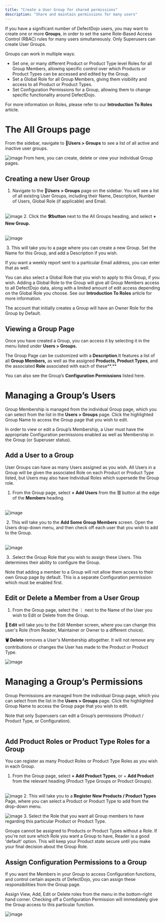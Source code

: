 ```yaml
---
title: "Create a User Group for shared permissions"
description: "Share and maintain permissions for many users"
---
```


If you have a significant number of DefectDojo users, you may want to create one or more **Groups**, in order to set the same Role\-Based Access Control (RBAC) rules for many users simultaneously. Only Superusers can create User Groups.



Groups can work in multiple ways:


* Set one, or many different Product or Product Type level Roles for all Group Members, allowing specific control over which Products or Product Types can be accessed and edited by the Group.
* Set a Global Role for all Group Members, giving them visibility and access to all Product or Product Types.
* Set Configuration Permissions for a Group, allowing them to change specific functionality around DefectDojo.

For more information on Roles, please refer to our **Introduction To Roles** article.



# The All Groups page


From the sidebar, navigate to 👤**Users \> Groups** to see a list of all active and inactive user groups. 



![image](images/Create_a_User_Group_for_shared_permissions.png)
From here, you can create, delete or view your individual Group pages.



## Creating a new User Group


1. Navigate to the 👤**Users \> Groups** page on the sidebar. You will see a list of all existing User Groups, including their Name, Description, Number of Users, Global Role (if applicable) and Email.  
​


![image](images/Create_a_User_Group_for_shared_permissions_2.png)
2. Click the **🛠️button** next to the All Groups heading, and select **\+ New Group.**   
​


![image](images/Create_a_User_Group_for_shared_permissions_3.png)
  
​
3. This will take you to a page where you can create a new Group. Set the Name for this Group, and add a Description if you wish.  
  
If you want a weekly report sent to a particular Email address, you can enter that as well.  
  
You can also select a Global Role that you wish to apply to this Group, if you wish. Adding a Global Role to the Group will give all Group Members access to all DefectDojo data, along with a limited amount of edit access depending on the Global Role you choose. See our **Introduction To Roles** article for more information.

The account that initially creates a Group will have an Owner Role for the Group by Default.



## Viewing a Group Page



Once you have created a Group, you can access it by selecting it in the menu listed under **Users \> Groups.**


The Group Page can be customized with a **Description**.It features a list of all **Group Members,** as well as the assigned **Products, Product Types**, and the associated **Role** associated with each of these**.**


You can also see the Group’s **Configuration Permissions** listed here.




# Managing a Group’s Users


Group Membership is managed from the individual Group page, which you can select from the list in the **Users \> Groups** page. Click the highlighted Group Name to access the Group page that you wish to edit.


In order to view or edit a Group’s Membership, a User must have the appropriate Configuration permissions enabled as well as Membership in the Group (or Superuser status).



## **Add a User to a Group**


User Groups can have as many Users assigned as you wish. All Users in a Group will be given the associated Role on each Product or Product Type listed, but Users may also have Individual Roles which supersede the Group role.


1. From the Group page, select **\+ Add Users** from the **☰** button at the edge of the **Members** heading.  
​


![image](images/Create_a_User_Group_for_shared_permissions_4.png)
  
​
2. This will take you to the **Add Some Group Members** screen. Open the Users drop\-down menu, and then check off each user that you wish to add to the Group.  
​


![image](images/Create_a_User_Group_for_shared_permissions_5.png)
  
​
3. .Select the Group Role that you wish to assign these Users. This determines their ability to configure the Group.


Note that adding a member to a Group will not allow them access to their own Group page by default. This is a separate Configuration permission which must be enabled first.



## **Edit or Delete a Member from a User Group**


1. From the Group page, select the ⋮ next to the Name of the User you wish to Edit or Delete from the Group.  
  
**📝 Edit** will take you to the Edit Member screen, where you can change this user's Role (from Reader, Maintainer or Owner to a different choice).  
  
**🗑️ Delete** removes a User's Membership altogether. It will not remove any contributions or changes the User has made to the Product or Product Type.

![image](images/Create_a_User_Group_for_shared_permissions_6.png) 


# Managing a Group’s Permissions


Group Permissions are managed from the individual Group page, which you can select from the list in the **Users \> Groups** page. Click the highlighted Group Name to access the Group page that you wish to edit.


Note that only Superusers can edit a Group’s permissions (Product / Product Type, or Configuration).  
​


## **Add Product Roles or Product Type Roles for a Group**


You can register as many Product Roles or Product Type Roles as you wish in each Group.


1. From the Group page, select **\+ Add Product Types**, or \+ **Add Product** from the relevant heading (Product Type Groups or Product Groups).  
​


![image](images/Create_a_User_Group_for_shared_permissions_7.png)
2. This will take you to a **Register New Products / Product Types** Page, where you can select a Product or Product Type to add from the drop\-down menu.


![image](images/Create_a_User_Group_for_shared_permissions_8.png)
3. Select the Role that you want all Group members to have regarding this particular Product or Product Type.


Groups cannot be assigned to Products or Product Types without a Role. If you're not sure which Role you want a Group to have, Reader is a good 'default' option. This will keep your Product state secure until you make your final decision about the Group Role.



## **Assign Configuration Permissions to a Group**


If you want the Members in your Group to access Configuration functions, and control certain aspects of DefectDojo, you can assign these responsibilities from the Group page. 



Assign View, Add, Edit or Delete roles from the menu in the bottom\-right hand corner. Checking off a Configuration Permission will immediately give the Group access to this particular function.



![image](images/Create_a_User_Group_for_shared_permissions_9.png)